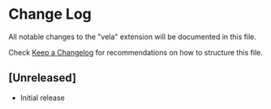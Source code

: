 # Change Log

All notable changes to the "vela" extension will be documented in this file.

Check [Keep a Changelog](http://keepachangelog.com/) for recommendations on how to structure this file.

## [Unreleased]

- Initial release
